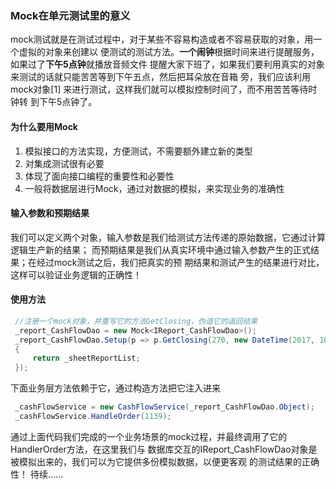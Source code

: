 ### Mock在单元测试里的意义
mock测试就是在测试过程中，对于某些不容易构造或者不容易获取的对象，用一个虚拟的对象来创建以
便测试的测试方法。**一个闹钟**根据时间来进行提醒服务，如果过了**下午5点钟**就播放音频文件
提醒大家下班了，如果我们要利用真实的对象来测试的话就只能苦苦等到下午五点，然后把耳朵放在音箱
旁，我们应该利用mock对象[1]  来进行测试，这样我们就可以模拟控制时间了，而不用苦苦等待时钟转
到下午5点钟了。
#### 为什么要用Mock
1. 模拟接口的方法实现，方便测试，不需要额外建立新的类型
2. 对集成测试很有必要
3. 体现了面向接口编程的重要性和必要性
3. 一般将数据层进行Mock，通过对数据的模拟，来实现业务的准确性
#### 输入参数和预期结果
我们可以定义两个对象，输入参数是我们给测试方法传递的原始数据，它通过计算逻辑生产新的结果；
而预期结果是我们从真实环境中通过输入参数产生的正式结果；在经过mock测试之后，我们把真实的预
期结果和测试产生的结果进行对比，这样可以验证业务逻辑的正确性！
#### 使用方法
```c#
 //注册一个mock对象，并重写它的方法GetClosing，伪造它的返回结果
 _report_CashFlowDao = new Mock<IReport_CashFlowDao>();
 _report_CashFlowDao.Setup(p => p.GetClosing(270, new DateTime(2017, 10, 31))).Returns(() =>
 {
     return _sheetReportList;
 });
```
下面业务层方法依赖于它，通过构造方法把它注入进来
```c#
 _cashFlowService = new CashFlowService(_report_CashFlowDao.Object);
 _cashFlowService.HandleOrder(1139);
```
通过上面代码我们完成的一个业务场景的mock过程，并最终调用了它的HandlerOrder方法，在这里我们与
数据库交互的IReport_CashFlowDao对象是被模拟出来的，我们可以为它提供多份模拟数据，以便更客观
的测试结果的正确性！
待续……
